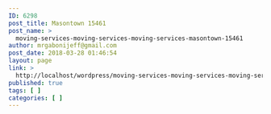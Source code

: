 ```yaml
---
ID: 6298
post_title: Masontown 15461
post_name: >
  moving-services-moving-services-moving-services-masontown-15461
author: mrgabonijeff@gmail.com
post_date: 2018-03-28 01:46:54
layout: page
link: >
  http://localhost/wordpress/moving-services-moving-services-moving-services-masontown-15461/
published: true
tags: [ ]
categories: [ ]
---
```

